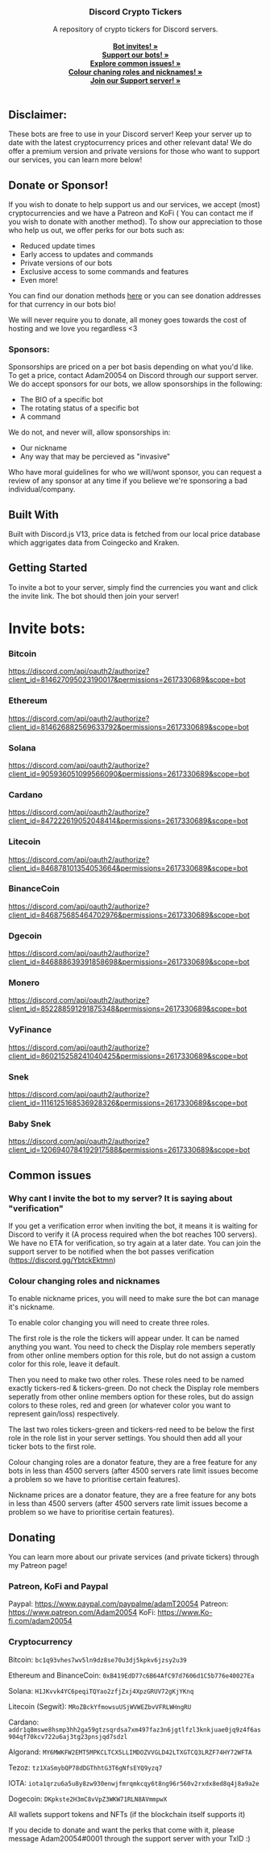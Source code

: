 <br/>
<p align="center">
  <h3 align="center">Discord Crypto Tickers</h3>

  <p align="center">
    A repository of crypto tickers for Discord servers.
    <br/>
    <br/>
    <a href="https://github.com/AdamT20054/DiscordTickers#invite-bots"><strong>Bot invites! »</strong></a>
    <br/>
    <a href="https://github.com/AdamT20054/DiscordTickers#donate"><strong>Support our bots! »</strong></a>
    <br/>
    <a href="https://github.com/AdamT20054/DiscordTickers#common-issues"><strong>Explore common issues! »</strong></a>
    <br/>
    <a href="https://github.com/AdamT20054/DiscordTickers#colour-changing-roles-and-nicknames"><strong>Colour chaning roles and nicknames! »</strong></a>
    <br/>
    <a href="https://discord.gg/YbtckEktmn"><strong>Join our Support server! »</strong></a>
    <br/>
    <br/>
  </p>
</p>

## Disclaimer:
These bots are free to use in your Discord server! Keep your server up to date with the latest cryptocurrency prices and other relevant data! We do offer a premium version and private versions for those who want to support our services, you can learn more below!

## Donate or Sponsor!

If you wish to donate to help support us and our services, we accept (most) cryptocurrencies and we have a Patreon and KoFi ( You can contact me if you wish to donate with another method). To show our appreciation to those who help us out, we offer perks for our bots such as:
- Reduced update times
- Early access to updates and commands
- Private versions of our bots
- Exclusive access to some commands and features
- Even more!

You can find our donation methods [here](https://github.com/AdamT20054/DiscordTickers#Donating) or you can see donation addresses for that currency in our bots bio!

We will never require you to donate, all money goes towards the cost of hosting and we love you regardless <3

### Sponsors:
Sponsorships are priced on a per bot basis depending on what you'd like. To get a price, contact Adam20054 on Discord through our support server.
We do accept sponsors for our bots, we allow sponsorships in the following:
- The BIO of a specific bot
- The rotating status of a specific bot
- A command

We do not, and never will, allow sponsorships in:
- Our nickname
- Any way that may be percieved as "invasive"
  
Who have moral guidelines for who we will/wont sponsor, you can request a review of any sponsor at any time if you believe we're sponsoring a bad individual/company.

## Built With

Built with Discord.js V13, price data is fetched from our local price database which aggrigates data from Coingecko and Kraken.

## Getting Started

To invite a bot to your server, simply find the currencies you want and click the invite link. The bot should then join your server!


# Invite bots:

### Bitcoin

https://discord.com/api/oauth2/authorize?client_id=814627095023190017&permissions=2617330689&scope=bot

### Ethereum

https://discord.com/api/oauth2/authorize?client_id=814626882569633792&permissions=2617330689&scope=bot

### Solana

https://discord.com/api/oauth2/authorize?client_id=905936051099566090&permissions=2617330689&scope=bot

### Cardano

https://discord.com/api/oauth2/authorize?client_id=847222619052048414&permissions=2617330689&scope=bot

### Litecoin

https://discord.com/api/oauth2/authorize?client_id=846878101354053664&permissions=2617330689&scope=bot

### BinanceCoin

https://discord.com/api/oauth2/authorize?client_id=846875685464702976&permissions=2617330689&scope=bot

### Dgecoin

https://discord.com/api/oauth2/authorize?client_id=846888639391858698&permissions=2617330689&scope=bot

### Monero

https://discord.com/api/oauth2/authorize?client_id=852288591291875348&permissions=2617330689&scope=bot

### VyFinance

https://discord.com/api/oauth2/authorize?client_id=860215258241040425&permissions=2617330689&scope=bot

### Snek

https://discord.com/api/oauth2/authorize?client_id=1116125168536928326&permissions=2617330689&scope=bot

### Baby Snek

https://discord.com/api/oauth2/authorize?client_id=1206940784192917588&permissions=2617330689&scope=bot


## Common issues

### Why cant I invite the bot to my server? It is saying about "verification"

If you get a verification error when inviting the bot, it means it is waiting for Discord to verify it (A process required when the bot reaches 100 servers). We have no ETA for verification, so try again at a later date. You can join the support server to be notified when the bot passes verification (https://discord.gg/YbtckEktmn)

### Colour changing roles and nicknames

To enable nickname prices, you will need to make sure the bot can manage it's nickname.

To enable color changing you will need to create three roles.

The first role is the role the tickers will appear under. It can be named anything you want. You need to check the Display role members seperatly from other online members option for this role, but do not assign a custom color for this role, leave it default.

Then you need to make two other roles. These roles need to be named exactly tickers-red & tickers-green. Do not check the Display role members seperatly from other online members option for these roles, but do assign colors to these roles, red and green (or whatever color you want to represent gain/loss) respectively.

The last two roles tickers-green and tickers-red need to be below the first role in the role list in your server settings. You should then add all your ticker bots to the first role.

Colour changing roles are a donator feature, they are a free feature for any bots in less than 4500 servers (after 4500 servers rate limit issues become a problem so we have to prioritise certain features). 

Nickname prices are a donator feature, they are a free feature for any bots in less than 4500 servers (after 4500 servers rate limit issues become a problem so we have to prioritise certain features).


## Donating
You can learn more about our private services (and private tickers) through my Patreon page!

### Patreon, KoFi and Paypal
Paypal: https://www.paypal.com/paypalme/adamT20054
Patreon: https://www.patreon.com/Adam20054
KoFi: https://www.Ko-fi.com/adam20054 

### Cryptocurrency
Bitcoin:
`bc1q93vhes7wv5ln9dz8se70u3dj5kpkv6jzsy2u39`

Ethereum and BinanceCoin:
`0xB419EdD77c6B64AfC97d7606d1C5b776e40027Ea`

Solana:
`H1JKvvk4YC6peqiTQYao2zfjZxj4XpzGRUV72gKjYKnq`

Litecoin (Segwit):
`MRoZBckYfmowsuUSjWVWEZbvVFRLWHngRU`

Cardano:
`addr1q8mswe8hsmp3hh2ga59gtzsqrdsa7xm497faz3n6jgtlfzl3knkjuae0jq9z4f6as904qf70kcv722u6aj3tg23pnsjqd7sdzl`

Algorand:
`MY6MWKFW2EMT5MPKCLTCX5LLIMDOZVVGLD42LTXGTCQ3LRZF74HY72WFTA`

Tezoz:
`tz1XaSmybQP78dDGThhtG3T6gNfsEYQ9yzq7`

IOTA:
`iota1qrzu6a5u8y8zw930enwjfmrqmkcqy6t8ng96r560v2rxdx8ed8q4j8a9a2e`

Dogecoin:
`DKpkste2H3mC8vVpZ3WKW71RLN8AVmmpwX`

All wallets support tokens and NFTs (if the blockchain itself supports it)

If you decide to donate and want the perks that come with it, please message Adam20054#0001 through the support server with your TxID :)




